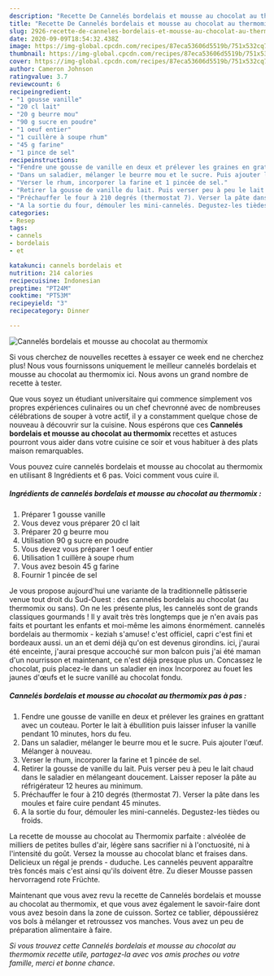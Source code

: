 ```yaml
---
description: "Recette De Cannelés bordelais et mousse au chocolat au thermomix"
title: "Recette De Cannelés bordelais et mousse au chocolat au thermomix"
slug: 2926-recette-de-canneles-bordelais-et-mousse-au-chocolat-au-thermomix
date: 2020-09-09T18:54:32.438Z
image: https://img-global.cpcdn.com/recipes/87eca53606d5519b/751x532cq70/canneles-bordelais-et-mousse-au-chocolat-au-thermomix-photo-principale-de-la-recette.jpg
thumbnail: https://img-global.cpcdn.com/recipes/87eca53606d5519b/751x532cq70/canneles-bordelais-et-mousse-au-chocolat-au-thermomix-photo-principale-de-la-recette.jpg
cover: https://img-global.cpcdn.com/recipes/87eca53606d5519b/751x532cq70/canneles-bordelais-et-mousse-au-chocolat-au-thermomix-photo-principale-de-la-recette.jpg
author: Cameron Johnson
ratingvalue: 3.7
reviewcount: 6
recipeingredient:
- "1 gousse vanille"
- "20 cl lait"
- "20 g beurre mou"
- "90 g sucre en poudre"
- "1 oeuf entier"
- "1 cuillère à soupe rhum"
- "45 g farine"
- "1 pince de sel"
recipeinstructions:
- "Fendre une gousse de vanille en deux et prélever les graines en grattant avec un couteau. Porter le lait à ébullition puis laisser infuser la vanille pendant 10 minutes, hors du feu."
- "Dans un saladier, mélanger le beurre mou et le sucre. Puis ajouter l&#39;œuf. Mélanger à nouveau."
- "Verser le rhum, incorporer la farine et 1 pincée de sel."
- "Retirer la gousse de vanille du lait. Puis verser peu à peu le lait chaud dans le saladier en mélangeant doucement. Laisser reposer la pâte au réfrigérateur 12 heures au minimum."
- "Préchauffer le four à 210 degrés (thermostat 7). Verser la pâte dans les moules et faire cuire pendant 45 minutes."
- "A la sortie du four, démouler les mini-cannelés. Degustez-les tièdes ou froids."
categories:
- Resep
tags:
- cannels
- bordelais
- et

katakunci: cannels bordelais et 
nutrition: 214 calories
recipecuisine: Indonesian
preptime: "PT24M"
cooktime: "PT53M"
recipeyield: "3"
recipecategory: Dinner

---
```



![Cannelés bordelais et mousse au chocolat au thermomix](https://img-global.cpcdn.com/recipes/87eca53606d5519b/751x532cq70/canneles-bordelais-et-mousse-au-chocolat-au-thermomix-photo-principale-de-la-recette.jpg)

Si vous cherchez de nouvelles recettes à essayer ce week end ne cherchez plus! Nous vous fournissons uniquement le meilleur cannelés bordelais et mousse au chocolat au thermomix ici. Nous avons un grand nombre de recette à tester.

Que vous soyez un étudiant universitaire qui commence simplement vos propres expériences culinaires ou un chef chevronné avec de nombreuses célébrations de souper à votre actif, il y a constamment quelque chose de nouveau à découvrir sur la cuisine. Nous espérons que ces <strong> Cannelés bordelais et mousse au chocolat au thermomix </strong> recettes et astuces pourront vous aider dans votre cuisine ce soir et vous habituer à des plats maison remarquables.

<!--inarticleads1-->

Vous pouvez cuire cannelés bordelais et mousse au chocolat au thermomix en utilisant 8 Ingrédients et 6 pas. Voici comment vous cuire il.

##### Ingrédients de cannelés bordelais et mousse au chocolat au thermomix :

1. Préparer 1 gousse vanille
1. Vous devez vous préparer 20 cl lait
1. Préparer 20 g beurre mou
1. Utilisation 90 g sucre en poudre
1. Vous devez vous préparer 1 oeuf entier
1. Utilisation 1 cuillère à soupe rhum
1. Vous avez besoin 45 g farine
1. Fournir 1 pincée de sel


Je vous propose aujourd&#39;hui une variante de la traditionnelle pâtisserie venue tout droit du Sud-Ouest : des cannelés bordelais au chocolat (au thermomix ou sans). On ne les présente plus, les cannelés sont de grands classiques gourmands ! Il y avait très très longtemps que je n&#39;en avais pas faits et pourtant les enfants et moi-même les aimons énormément. cannelés bordelais au thermomix - keziah s&#39;amuse! c&#39;est officiel, capri c&#39;est fini et bordeaux aussi. un an et demi déjà qu&#39;on est devenus girondins. ici, j&#39;aurai été enceinte, j&#39;aurai presque accouché sur mon balcon puis j&#39;ai été maman d&#39;un nourrisson et maintenant, ce n&#39;est déjà presque plus un. Concassez le chocolat, puis placez-le dans un saladier en inox Incorporez au fouet les jaunes d&#39;œufs et le sucre vanillé au chocolat fondu. 

<!--inarticleads2-->

##### Cannelés bordelais et mousse au chocolat au thermomix pas à pas :

1. Fendre une gousse de vanille en deux et prélever les graines en grattant avec un couteau. Porter le lait à ébullition puis laisser infuser la vanille pendant 10 minutes, hors du feu.
1. Dans un saladier, mélanger le beurre mou et le sucre. Puis ajouter l&#39;œuf. Mélanger à nouveau.
1. Verser le rhum, incorporer la farine et 1 pincée de sel.
1. Retirer la gousse de vanille du lait. Puis verser peu à peu le lait chaud dans le saladier en mélangeant doucement. Laisser reposer la pâte au réfrigérateur 12 heures au minimum.
1. Préchauffer le four à 210 degrés (thermostat 7). Verser la pâte dans les moules et faire cuire pendant 45 minutes.
1. A la sortie du four, démouler les mini-cannelés. Degustez-les tièdes ou froids.


La recette de mousse au chocolat au Thermomix parfaite : alvéolée de milliers de petites bulles d&#39;air, légère sans sacrifier ni à l&#39;onctuosité, ni à l&#39;intensité du goût. Versez la mousse au chocolat blanc et fraises dans. Delicieux un régal je prends - duduche. Les cannelés peuvent apparaître très foncés mais c&#39;est ainsi qu&#39;ils doivent être. Zu dieser Mousse passen hervorragend rote Früchte. 

<!--inarticleads1-->

<p>
Maintenant que vous avez revu la recette de Cannelés bordelais et mousse au chocolat au thermomix, et que vous avez également le savoir-faire dont vous avez besoin dans la zone de cuisson. Sortez ce tablier, dépoussiérez vos bols à mélanger et retroussez vos manches. Vous avez un peu de préparation alimentaire à faire.
</p>

<p>
<i>Si vous trouvez cette Cannelés bordelais et mousse au chocolat au thermomix recette utile, partagez-la avec vos amis proches ou votre famille, merci et bonne chance.</i>
</p>
